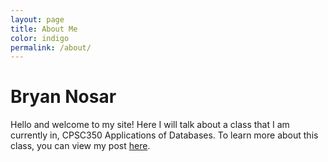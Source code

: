 ```yaml
---
layout: page
title: About Me
color: indigo
permalink: /about/
---
```


# Bryan Nosar

Hello and welcome to my site! Here I will talk about a class that I am currently in, CPSC350 Applications of Databases. To learn more about this class, you can view my post [here].



[here]: http://cmpgamer.github.io/cpsc350/2016/03/31/About-CPSC350.html

